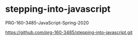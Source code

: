 # stepping-into-javascript
PRG-160-3485-JavaScript-Spring-2020 

https://github.com/prg-160-3485/stepping-into-javascript.git

